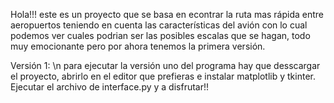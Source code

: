 Hola!!! este es un proyecto que se basa en econtrar la ruta mas rápida entre aeropuertos teniendo en cuenta las características del avión con lo cual podemos ver cuales podrian ser las posibles escalas que se hagan, todo muy emocionante pero por ahora tenemos la primera versión.

Versión 1: \n
para ejecutar la versión uno del programa hay que desscargar el proyecto, abrirlo en el editor que prefieras e instalar matplotlib y tkinter. Ejecutar el archivo de interface.py y a disfrutar!!
